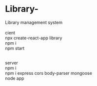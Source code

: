 # Library-
Library  management system <br> <br>
cient <br>
npx create-react-app library <br>
npm i <br>
npm start <br> <br>



server <br>
npm i <br>
npm i express cors body-parser mongoose <br>
node app <br>
